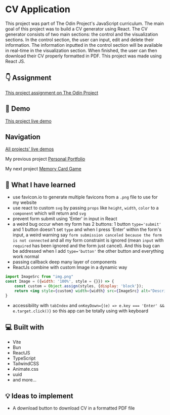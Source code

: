# CV Application

This project was part of The Odin Project's JavaScript curriculum. The main goal of this project was to build a CV generator using React. The CV generator consists of two main sections: the control and the visualization sections. In the control section, the user can input, edit and delete their information. The information inputted in the control section will be available in real-time in the visualization section. When finished, the user can then download their CV properly formatted in PDF. This project was made using React JS.

## 👇 Assignment

[This project assignment on The Odin Project](https://www.theodinproject.com/lessons/node-path-react-new-cv-application)

## 🚀 Demo

[This project live demo](https://cvapplicationtop.netlify.app/)

## Navigation

[All projects' live demos](https://minhhoccode111.github.io/all-projects-live-demos/)

My previous project [Personal Portfolio](https://github.com/minhhoccode111/homepage-top/)

My next project [Memory Card Game](https://github.com/minhhoccode111/memory-card-top/)

## 📘 What I have learned

- use favicon.io to generate multiple favicons from a `.png` file to use for my website
- use react to custom `svg` by passing `props` like `height`, `width`, `color` to a `component` which will return and `svg`
- prevent form submit using 'Enter' in input in React
- a weird bug occur when my form has 2 buttons: 1 button `type='submit'` and 1 button doesn't set `type` and when I press 'Enter' within the form's input, a weird warning say `form submission canceled because the form is not connected` and all my form constraint is ignored (mean `input` with `required` has been ignored and the form just cancel). And this bug can be addressed when I add `type='button'` the other button and everything work normal
- passing callback deep many layer of components
- ReactJs combine with custom Image in a dynamic way

```jsx
import ImageSrc from "img.png"
const Image = ({width: '100%', style = {}}) => {
	const custom = Object.assign(styles, {display: 'block'});
	return <img style={custom} width={width} src={ImageSrc} alt="Describe this picture"/>
}
```

- accessibility with `tabIndex` and `onKeyDown={(e) => e.key === 'Enter' && e.target.click()}` so this app can be totally using with keyboard

## 💻 Built with

- Vite
- Bun
- ReactJS
- TypeScript
- TailwindCSS
- Animate.css
- uuid
- and more...

## 💡 Ideas to implement

- A download button to download CV in a formatted PDF file
